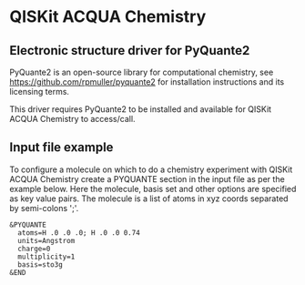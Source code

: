 # QISKit ACQUA Chemistry

## Electronic structure driver for PyQuante2

PyQuante2 is an open-source library for computational chemistry, see https://github.com/rpmuller/pyquante2 for
installation instructions and its licensing terms.

This driver requires PyQuante2 to be installed and available for QISKit ACQUA Chemistry to access/call.

## Input file example
To configure a molecule on which to do a chemistry experiment with QISKit ACQUA Chemistry create a PYQUANTE section
in the input file as per the example below. Here the molecule, basis set and other options are specified as
key value pairs. The molecule is a list of atoms in xyz coords separated by semi-colons ';'.  
```
&PYQUANTE
  atoms=H .0 .0 .0; H .0 .0 0.74
  units=Angstrom
  charge=0
  multiplicity=1
  basis=sto3g
&END
```
